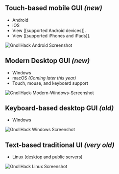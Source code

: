## Touch-based mobile GUI _(new)_

* Android
* iOS
* View [[supported Android devices]].
* View [[supported iPhones and iPads]].

![GnollHack Android Screenshot](https://images.gnollhack.com/android/android-screenshot1-w360.png)

## Modern Desktop GUI _(new)_

* Windows
* macOS _(Coming later this year)_
* Touch, mouse, and keyboard support

![GnollHack-Modern-Windows-Screenshot](https://github.com/hyvanmielenpelit/GnollHack/assets/16661034/20ca6588-582d-467c-8a8d-a7a5b50a22be)

## Keyboard-based desktop GUI _(old)_

* Windows

![GnollHack Windows Screenshot](https://images.gnollhack.com/windows/windows-screenshot1.png)

## Text-based traditional UI _(very old)_

* Linux (desktop and public servers)

![GnollHack Linux Screenshot](https://images.gnollhack.com/linux/linux-screenshot1.png)